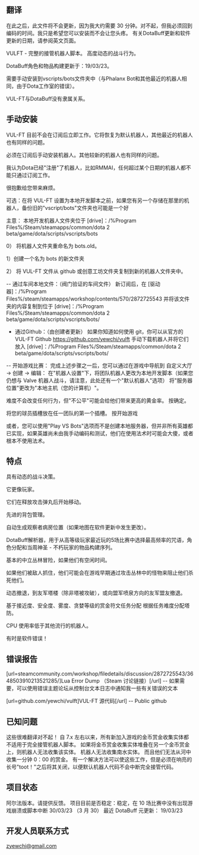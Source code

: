 ## 翻译

在此之后，此文件将不会更新，因为我大约需要 30 分钟。对不起，但我必须回到编码的时间。我只是希望您可以安装而不会让您头疼。 有关DotaBuff更新和软件更新的日期，请参阅英文页面。



VULFT - 完整的接管机器人脚本。 高度动态的战斗行为。

DotaBuff角色和物品构建更新于：19/03/23。

需要手动安装到vscripts/bots文件夹中（与Phalanx Bot和其他最近的机器人相同，由于Dota工作室的错误）。

VUL-FT与DotaBuff没有隶属关系。



##  手动安装  

VUL-FT 目前不会在订阅后立即工作。它将恢复为默认机器人，其他最近的机器人也有同样的问题。

必须在订阅后手动安装机器人。其他较新的机器人也有同样的问题。

我认为Dota已经"注册"了机器人，比如RMMAI，任何超过某个日期的机器人都不能只通过订阅工作。

很抱歉给您带来麻烦。



可选：在将 VUL-FT 设置为本地开发脚本之前，如果您有另一个存储在那里的机器人，备份旧的"vscript/bots"文件夹也可能是一个好

主意： 本地开发机器人文件夹位于 [drive]：/%Program Files%/Steam/steamapps/common/dota 2 beta/game/dota/scripts/vscripts/bots 

0） 将机器人文件夹重命名为 bots.old。 

1）创建一个名为 bots 的新文件夹 

2） 将 VUL-FT 文件从 github 或创意工坊文件夹复制到新的机器人文件夹中。



-- 通过车间本地文件：（阀门验证的车间文件） 新订阅后，在 [驱动器]：/%Program Files%/steam/steamapps/workshop/contents/570/2872725543 并将该文件夹的内容复制到位于 [drive]：/%Program Files%/Steam/steamapps/common/dota 2 beta/game/dota/scripts/vscripts/bots/



- 通过Github：（由创建者更新） 如果你知道如何使用 git，你可以从官方的 VUL-FT Github https://github.com/yewchi/vulft 手动下载机器人并将它们放入 [drive]：/%Program Files%/Steam/steamapps/common/dota 2 beta/game/dota/scripts/vscripts/bots/



-- 开始游戏比赛： 完成上述步骤之一后，您可以通过在游戏中导航到 自定义大厅 -> 创建 -> 编辑： 在"机器人设置"下，将团队机器人更改为本地开发脚本（如果您仍想与 Valve 机器人战斗，请注意，此处还有一个"默认机器人"选项） 将"服务器位置"更改为"本地主机（您的计算机）"。 

难度不会改变任何行为，但"不公平"可能会给他们带来更高的黄金率。 按确定。 

将您的球员插槽放在任一团队的第一个插槽。 按开始游戏



或者，您可以使用"Play VS Bots"选项而不是创建本地服务器，但并非所有英雄都已实现，如果英雄尚未由我手动编码和测试，他们在使用法术时可能会大傻，或者根本不使用法术。



## 特点 

具有动态的战斗决策。 

它更像玩家。 

它们在释放攻击弹丸后开始移动。 

先进的背包管理。 

自动生成观察者病房位置（如果地图在软件更新中发生更改）。 

DotaBuff解析器，用于从高等级玩家最近玩的5场比赛中选择最高频率的咒语，角色分配和当周神圣 - 不朽玩家的物品构建序列。 

基本的中立丛林冒险，如果他们有空闲时间。 

如果他们被敌人抓住，他们可能会在游戏早期通过攻击丛林中的怪物来阻止他们杀死他们。 

动态撤退，到友军塔楼（除非塔被攻破），或向盟军喷泉方向的友军盟友撤退。 

基于接近度、安全度、雾度、贪婪等级的赏金符文任务分配 根据任务难度分配塔防。 

CPU 使用率低于其他流行的机器人。 

有时是软件错误！



## 错误报告

[url=steamcommunity.com/workshop/filedetails/discussion/2872725543/3648503910213521285/]Lua Error Dump （Steam 讨论链接）[/url] -- 如果需要，可以使用错误主题论坛从控制台文本日志中通知我一些有关错误的文本

[url=github.com/yewchi/vulft]VUL-FT 源代码[/url] -- Public github



## 已知问题

这些很难翻译对不起！ 自 7.x 左右以来，所有新加入游戏的金币赏金收集实体都不适用于完全接管机器人脚本。 如果将金币赏金收集实体堆叠在另一个金币赏金上，则机器人无法收集该实体。 机器人无法收集南水实体。 而且他们无法从河中收集一分钟 0：00 的赏金。 有一个解决方法可以使这些工作，但是必须在响亮的长号"toot！"之后将其关闭，以便默认机器人代码不会中断完全接管代码。



## 项目状态 

阿尔法版本。请提供反馈。 项目目前是否稳定：稳定，在 10 场比赛中没有出现游戏崩溃或脚本中断 30/03/23 （3 月 30） 最近 DotaBuff 元更新： 19/03/23 



## 开发人员联系方式 

zyewchi@gmail.com

